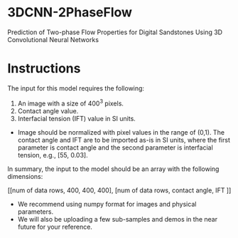 # 3DCNN-2PhaseFlow
Prediction of Two-phase Flow Properties for Digital Sandstones Using 3D Convolutional Neural Networks

# Instructions
The input for this model requires the following:

1. An image with a size of 400<sup>3</sup> pixels.
2. Contact angle value.
3. Interfacial tension (IFT) value in SI units.
- Image should be normalized with pixel values in the range of (0,1).
The contact angle and IFT are to be imported as-is in SI units, where the first parameter is contact angle and the second parameter is interfacial tension, e.g., [55, 0.03].

In summary, the input to the model should be an array with the following dimensions:
<p align="center"> [[num of data rows, 400, 400, 400],  [num of data rows, contact angle, IFT ]]  </p>

- We recommend using numpy format for images and physical parameters.
- We will also be uploading a few sub-samples and demos in the near future for your reference.
